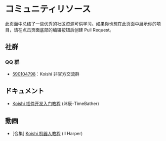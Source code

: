 # コミュニティリソース

此页面中总结了一些优秀的社区资源可供学习。如果你也想在此页面中展示你的项目，请在点击页面底部的编辑按钮后创建 Pull Request。

## 社群

### QQ 群

- [590104798](https://qm.qq.com/q/vJ0kcQePCM)：Koishi 非官方交流群

## ドキュメント

- [Koishi 插件开发入门教程](https://mp.weixin.qq.com/mp/appmsgalbum?action=getalbum\&album_id=2700565655187865601) (沐辰-TimeBather)

## 動画

- [合集] [Koishi 机器人教程](https://space.bilibili.com/23224916/channel/collectiondetail?sid=1049866) (Il Harper)
